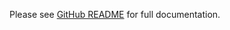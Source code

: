 <!-- README for NPM; the one for GitHub is in .github directory. -->

Please see [GitHub README](https://github.com/ivan7237d/1log/tree/master/packages/jest) for full documentation.
